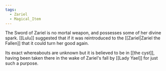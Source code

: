```yaml
---
tags:
  - Zariel
  - Magical_Item
---
```

The Sword of Zariel is no mortal weapon, and possesses some of her divine spark. [[Lulu]] suggested that if it was reintroduced to the [[Zariel|Zariel the Fallen]] that it could turn her good again.

Its exact whereabouts are unknown but it is believed to be in [[the cyst]], having been taken there in the wake of Zariel's fall by [[Lady Yael]] for just such a purpose.